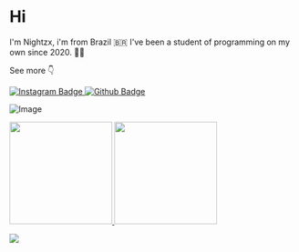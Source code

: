 # Hi

I'm Nightzx, i'm from Brazil 🇧🇷 I've been a student of programming on my own since 2020. 👨‍💻

See more 👇

[![Instagram Badge](https://img.shields.io/badge/-Instagram-000?style=flat-square&logo=Instagram&logoColor=white&link=https://instagram.com/nightzx_)
](https://instagram.com/nightzx.py)[![Github Badge](https://img.shields.io/badge/-Github-000?style=flat-square&logo=Github&logoColor=white&link=https://github.com/user-kbite)
](https://github.com/user-kbite)


![Image](https://i.ibb.co/k3YzLFn/image1.png)

<div>
  <a href="https://github.com/user-kbite">
  <img height="180em" src="https://github-readme-stats.vercel.app/api?username=user-kbite&show_icons=true&theme=dracula&include_all_commits=true&count_private=true"/>
  <img height="180em" src="https://github-readme-stats.vercel.app/api/top-langs/?username=user-kbite&layout=compact&langs_count=16&theme=dracula"/>
</div>
<p>
<img alingn="center" src="https://profile-counter.glitch.me/user-kbite/count.svg" />
</p>
